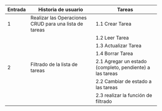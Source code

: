 | Entrada | Historia de usuario                                    | Tareas                                                   |
| ------- | ------------------------------------------------------ | -------------------------------------------------------- |
| 1       | Realizar las Operaciones CRUD para una lista de tareas | 1.1 Crear Tarea                                          |
|         |                                                        | 1.2 Leer Tarea                                           |
|         |                                                        | 1.3 Actualizar Tarea                                     |
|         |                                                        | 1.4 Borrar Tarea                                         |
| 2       | Filtrado de la lista de tareas                         | 2.1 Agregar un estado (completo, pendiente) a las tareas |
|         |                                                        | 2.2 Cambiar de estado a las tareas                       |
|         |                                                        | 2.3 realizar la función de filtrado                      |
